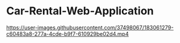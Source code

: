 # Car-Rental-Web-Application

https://user-images.githubusercontent.com/37498067/183061279-c60483a8-277a-4cde-b9f7-610929be02d4.mp4


